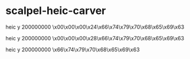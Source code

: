 # scalpel-heic-carver

heic y 200000000 \x00\x00\x00\x24\x66\x74\x79\x70\x68\x65\x69\x63

heic y 200000000 \x00\x00\x00\x28\x66\x74\x79\x70\x68\x65\x69\x63

heic y 200000000 \x66\x74\x79\x70\x68\x65\x69\x63

